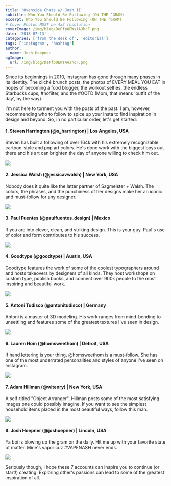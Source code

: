 ```yaml
---
title: 'Ovenside Chats w/ Josh II'
subtitle: Who You Should Be Following (ON THE ‘GRAM)
excerpt: Who You Should Be Following (ON THE ‘GRAM)
# Cover Photos MUST be 4x3 resolution
coverImage: /img/blog/DePfpOEWsAAJhcF.png
date: '2018-07-13'
categories: ['from the desk of', 'editorial']
tags: ['instagram', 'hashtag']
author:
  name: Josh Hoepner
ogImage:
  url: /img/blog/DePfpOEWsAAJhcF.png
---
```

Since its beginnings in 2010, Instagram has gone through many phases in its identity. The cliché brunch posts, the photos of EVERY MEAL YOU EAT in hopes of becoming a food blogger, the workout selfies, the endless Starbucks cups, #nofilter, and the #OOTD (Mom, that means 'outfit of the day', by the way).

I'm not here to torment you with the posts of the past. I am, however, recommending who to follow to spice up your Insta to find inspiration in design and beyond. So, in no particular order, let's get started:

#### 1\. Steven Harrington (@s_harrington) | Los Angeles, USA

Steven has built a following of over 164k with his extremely recognizable cartoon-style and pop art colors. He's done work with the biggest boys out there and his art can brighten the day of anyone willing to check him out.

![](/img/blog/Harrington5.jpeg)

#### 2\. Jessica Walsh (@jessicavwalsh) | New York, USA

Nobody does it quite like the latter partner of Sagmeister + Walsh. The colors, the phrases, and the punchiness of her designs make her an iconic and must-follow for any designer.

![](/img/blog/Jess123840890_3252019318259734_2038933262115035136_n.jpeg)

#### 3\. Paul Fuentes (@paulfuentes_design) | Mexico

If you are into clever, clean, and striking design. This is your guy. Paul's use of color and form contributes to his success.

![](/img/blog/d60b14d7581b8349ccff4e30bd3d3c68-tape-art-everyday-objects.jpeg)

#### 4\. Goodtype (@goodtype) | Austin, USA

Goodtype features the work of some of the coolest typographers around and hosts takeovers by designers of all kinds. They host workshops on custom type, publish books, and connect over 900k people to the most inspiring and beautiful work.

![](/img/blog/DZdmmC3VAAADnRM.jpeg)

#### 5\. Antoni Tudisco (@antonitudisco) | Germany

Antoni is a master of 3D modeling. His work ranges from mind-bending to unsettling and features some of the greatest textures I've seen in design.

![](/img/blog/DePfpOEWsAAJhcF.png)

#### 6\. Lauren Hom (@homsweethom) | Detroit, USA

If hand lettering is your thing, @homsweethom is a must-follow. She has one of the most underrated personalities and styles of anyone I've seen on Instagram.

![](/img/blog/lettering-lauren-hom-12.jpeg)

#### 7\. Adam Hillman (@witenry) | New York, USA

A self-titled "Object Arranger", Hillman posts some of the most satisfying images one could possibly imagine. If you want to see the simplest household items placed in the most beautiful ways, follow this man.

![](/img/blog/209559114_495734801687947_2926388170884169095_n.jpeg)

#### 8\. Josh Hoepner (@joshoepner) | Lincoln, USA

Ya boi is blowing up the gram on the daily. Hit me up with your favorite state of matter. Mine's vapor cuz #VAPENASH never ends.

![](/img/blog/nike-react-01-1024x1024.jpeg)

Seriously though, I hope these 7 accounts can inspire you to continue (or start!) creating. Exploring other's passions can lead to some of the greatest inspiration of all.